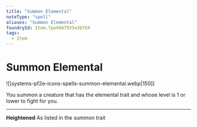 ```yaml
---
title: "Summon Elemental"
noteType: "spell"
aliases: "Summon Elemental"
foundryId: Item.7pwV6A7EVSe3bYGX
tags:
  - Item
---
```


# Summon Elemental
![[systems-pf2e-icons-spells-summon-elemental.webp|150]]

You summon a creature that has the elemental trait and whose level is 1 or lower to fight for you.

* * *

**Heightened** As listed in the summon trait
